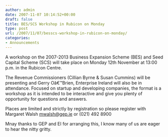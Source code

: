 ```yaml
---
author: admin
date: 2007-11-07 10:14:52+00:00
draft: false
title: BES/SCS Workshop in Rubicon on Monday
type: post
url: /2007/11/07/besscs-workshop-in-rubicon-on-monday/
categories:
- Announcements
---
```


A workshop on the 2007-2013 Business Expansion Scheme (BES) and Seed Capital Scheme (SCS) will take place on Monday 12th November at 13:00 p.m. in the Rubicon Centre.

The Revenue Commissioners (Cillian Byrne & Susan Cummins) will be presenting and Gerry Oâ€™Brien, Enterprise Ireland will also be in attendance. Focused on startup and developing companies, the format is a workshop as it is intended to be interactive and give you plenty of opportunity for questions and answers.

Places are limited and strictly by registration so please register with Margaret Walsh mwalsh@gep.ie or (021) 492 8900

Mnay thanks to GEP and EI for arranging this, I know many of us are eager to hear the nitty gritty.
